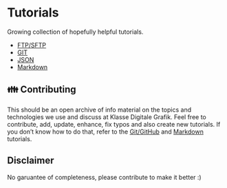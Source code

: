 # Tutorials

Growing collection of hopefully helpful tutorials.

- [FTP/SFTP](FTP.md)
- [GIT](GIT.md)
- [JSON](JSON.md)
- [Markdown](Markdown.md)

## 👪 Contributing

This should be an open archive of info material on the topics and technologies we use and discuss at Klasse Digitale Grafik.
Feel free to contribute, add, update, enhance, fix typos and also create new tutorials. If you don’t know how to do that, refer to the [Git/GitHub](GIT.md) and [Markdown](Markdown.md) tutorials.

## Disclaimer

No garuantee of completeness, please contribute to make it better :)
